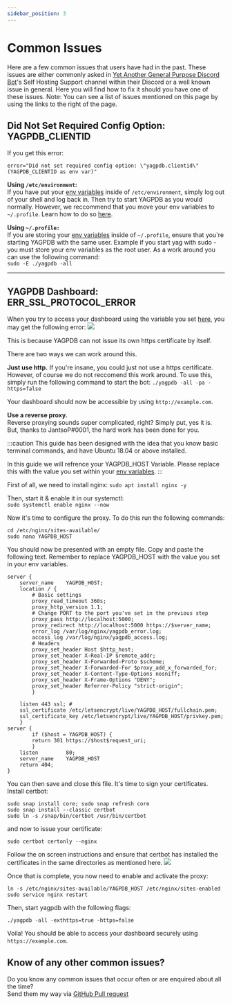 ```yaml
---
sidebar_position: 3
---
```


# Common Issues

Here are a few common issues that users have had in the past. These issues are either commonly asked in [Yet Another General Purpose Discord Bot](https://yagpdb.xyz/)'s Self Hosting Support channel within their Discord or a well known issue in general. Here you will find how to fix it should you have one of these issues. Note: You can see a list of issues mentioned on this page by using the links to the right of the page.

## Did Not Set Required Config Option: YAGPDB_CLIENTID

If you get this error:

```error="Did not set required config option: \"yagpdb.clientid\" (YAGPDB_CLIENTID as env var)"```

**Using ```/etc/environment```:**  
If you have put your [env variables](https://raw.githubusercontent.com/jonas747/yagpdb/master/cmd/yagpdb/sampleenvfile) inside of ```/etc/environment```, simply log out of your shell and log back in. Then try to start YAGPDB as you would normally. However, we reccommend that you move your env variables to ```~/.profile```. Learn how to do so [here](/selfhost/selfhostyag).

**Using ```~/.profile:```**  
If you are storing your [env variables](https://raw.githubusercontent.com/jonas747/yagpdb/master/cmd/yagpdb/sampleenvfile) inside of ```~/.profile```, ensure that you're starting YAGPDB with the same user. Example if you start yag with sudo - you must store your env variables as the root user. As a work around you can use the following command:  
```sudo -E ./yagpdb -all```

---

## YAGPDB Dashboard: ERR_SSL_PROTOCOL_ERROR

When you try to access your dashboard using the variable you set [here](/selfhost/selfhostyag), you may get the following error:
![](/img/sslerror.png)

This is because YAGPDB can not issue its own https certificate by itself.

There are two ways we can work around this.

**Just use http.**
If you're insane, you could just not use a https certificate. However, of course we do not reccomend this work around. To use this, simply run the following command to start the bot:
```./yagpdb -all -pa -https=false```

Your dashboard should now be accessible by using ```http://example.com```.

**Use a reverse proxy.**  
Reverse proxying sounds super complicated, right? Simply put, yes it is. But, thanks to JantsoP#0001, the hard work has been done for you.

:::caution
This guide has been designed with the idea that you know basic terminal commands, and have Ubuntu 18.04 or above installed.

In this guide we will refrence your YAGPDB_HOST Variable. Please replace this with the value you set within your [env variables](https://raw.githubusercontent.com/jonas747/yagpdb/master/cmd/yagpdb/sampleenvfile).
:::

First of all, we need to install nginx: 
```sudo apt install nginx -y ```

Then, start it & enable it in our systemctl:  
```sudo systemctl enable nginx --now ```

Now it's time to configure the proxy. To do this run the following commands:

```
cd /etc/nginx/sites-available/
sudo nano YAGPDB_HOST
```

You should now be presented with an empty file. Copy and paste the following text. Remember to replace YAGPDB_HOST with the value you set in your env variables.

```
server {
    server_name    YAGPDB_HOST;
    location / {
        # Basic settings
        proxy_read_timeout 360s;
        proxy_http_version 1.1;
        # Change PORT to the port you've set in the previous step
        proxy_pass http://localhost:5000;
        proxy_redirect http://localhost:5000 https://$server_name;
        error_log /var/log/nginx/yagpdb_error.log;
        access_log /var/log/nginx/yagpdb_access.log;
        # Headers
        proxy_set_header Host $http_host;
        proxy_set_header X-Real-IP $remote_addr;
        proxy_set_header X-Forwarded-Proto $scheme;
        proxy_set_header X-Forwarded-For $proxy_add_x_forwarded_for;
        proxy_set_header X-Content-Type-Options nosniff;
        proxy_set_header X-Frame-Options "DENY";
        proxy_set_header Referrer-Policy "strict-origin";
        }

    listen 443 ssl; #
    ssl_certificate /etc/letsencrypt/live/YAGPDB_HOST/fullchain.pem;
    ssl_certificate_key /etc/letsencrypt/live/YAGPDB_HOST/privkey.pem;
    }
server {
        if ($host = YAGPDB_HOST) {
        return 301 https://$host$request_uri;
        }
    listen         80;
    server_name    YAGPDB_HOST
    return 404;
}
```

You can then save and close this file. It's time to sign your certificates. Install certbot:
```
sudo snap install core; sudo snap refresh core
sudo snap install --classic certbot
sudo ln -s /snap/bin/certbot /usr/bin/certbot
```

and now to issue your certificate:
```
sudo certbot certonly --nginx
```

Follow the on screen instructions and ensure that certbot has installed the certificates in the same directories as mentioned here.
![](/img/sslcerts.png)

Once that is complete, you now need to enable and activate the proxy:
```
ln -s /etc/nginx/sites-available/YAGPDB_HOST /etc/nginx/sites-enabled
sudo service nginx restart
```

Then, start yagpdb with the following flags:

```
./yagpdb -all -exthttps=true -https=false
```

Voila! You should be able to access your dashboard securely using ```https://example.com```.

## Know of any other common issues?

Do you know any common issues that occur often or are enquired about all the time?  
Send them my way via [GitHub Pull request](https://github.com/JantsoP/hostyagpdb/pulls)
